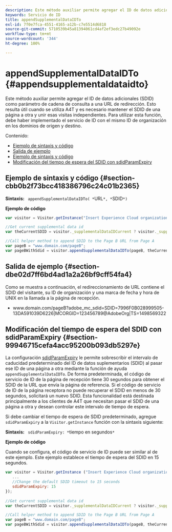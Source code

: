 ```yaml
---
description: Este método auxiliar permite agregar el ID de datos adicionales (SDID) como parámetro de cadena de consulta a una URL de redirección. Esto resulta útil cuando se utiliza A4T y es necesario mantener el SDID de una página a otra y unir esas visitas independientes. Para utilizar esta función, debe haber implementado el servicio de ID con el mismo ID de organización en los dominios de origen y destino.
keywords: Servicio de ID
title: appendSupplementalDataIDTo
exl-id: 7f0e7fca-4551-4165-a12b-c7e5514d6818
source-git-commit: 5710539b45a81394061cd4af2ef3edc27b49092e
workflow-type: tm+mt
source-wordcount: '344'
ht-degree: 100%

---
```


# appendSupplementalDataIDTo {#appendsupplementaldataidto}

Este método auxiliar permite agregar el ID de datos adicionales (SDID) como parámetro de cadena de consulta a una URL de redirección. Esto resulta útil cuando se utiliza A4T y es necesario mantener el SDID de una página a otra y unir esas visitas independientes. Para utilizar esta función, debe haber implementado el servicio de ID con el mismo ID de organización en los dominios de origen y destino.

Contenido:

<ul class="simplelist"> 
 <li> <a href="../../library/get-set/appendsupplementaldataidto.md#section-cbb0b2f73bcc418386796c24c01b2365" format="dita" scope="local"> Ejemplo de sintaxis y código </a> </li> 
 <li> <a href="../../library/get-set/appendsupplementaldataidto.md#section-dbe02d7ff6bd4ad1a2a26bf9cff54fa4" format="dita" scope="local"> Salida de ejemplo </a> </li> 
 <li> <a href="../../library/get-set/appendsupplementaldataidto.md#section-cbb0b2f73bcc418386796c24c01b2365" format="dita" scope="local"> Ejemplo de sintaxis y código </a> </li> 
 <li> <a href="../../library/get-set/appendsupplementaldataidto.md#section-99946715cefa4acc95200b093db5297e" format="dita" scope="local"> Modificación del tiempo de espera del SDID con sdidParamExpiry </a> </li> 
</ul>

## Ejemplo de sintaxis y código {#section-cbb0b2f73bcc418386796c24c01b2365}

**Sintaxis:** ` appendSupplementalDataIDTo( *`URL`*, *`SDID`*)`

**Ejemplo de código**

```js
var visitor = Visitor.getInstance("Insert Experience Cloud organization ID here"); 

//Get current supplemental data id
var theCurrentSDID = visitor._supplementalDataIDCurrent ? visitor._supplementalDataIDCurrent : "";

//Call helper method to append SDID to the Page B URL from Page A 
var pageB = "www.domain.com/pageB"; 
var pageBWithSdid = visitor.appendSupplementalDataIDTo(pageB, theCurrentSDID));
```

## Salida de ejemplo {#section-dbe02d7ff6bd4ad1a2a26bf9cff54fa4}

Como se muestra a continuación, el redireccionamiento de URL contiene el SDID del visitante, su ID de organización y una marca de fecha y hora de UNIX en la llamada a la página de recepción.

<ul class="simplelist"> 
 <li> <span class="codeph"> www.domain.com/pageB?adobe_mc_sdid=SDID=7996F0B028999505-13DA591039D6226|MCORGID=123456789@AdobeOrg|TS=1498569322 </span> </li> 
</ul>

## Modificación del tiempo de espera del SDID con sdidParamExpiry {#section-99946715cefa4acc95200b093db5297e}

La configuración [sdidParamExpiry](../../library/function-vars/sdidparamexpiry.md#reference-cef3fd03c43b4772b2422e220b40a458) le permite sobrescribir el intervalo de caducidad predeterminado del ID de datos suplementarios (SDID) al pasar ese ID de una página a otra mediante la función de ayuda `appendSupplementalDataIDTo`. De forma predeterminada, el código de servicio de ID de la página de recepción tiene 30 segundos para obtener el SDID de la URL que envía la página de referencia. Si el código de servicio de ID de la página receptora no puede recuperar el SDID en menos de 30 segundos, solicitará un nuevo SDID. Esta funcionalidad está destinada principalmente a los clientes de A4T que necesitan pasar el SDID de una página a otra y desean controlar este intervalo de tiempo de espera.

Si debe cambiar el tiempo de espera de SDID predeterminado, agregue `sdidParamExpiry` a la `Visitor.getInstance` función con la sintaxis siguiente:

**Sintaxis:** ` sdidParamExpiry: *`tiempo en segundos`*`

**Ejemplo de código**

Cuando se configura, el código de servicio de ID puede ser similar al de este ejemplo. Este ejemplo establece el tiempo de espera del SDID en 15 segundos.

```js
var visitor = Visitor.getInstance ("Insert Experience Cloud organization ID here",{ 
   ... 
   //Change the default SDID timeout to 15 seconds 
   sdidParamExpiry: 15 
}); 
 
//Get current supplemental data id
var theCurrentSDID = visitor._supplementalDataIDCurrent ? visitor._supplementalDataIDCurrent : "";

//Call helper method to append SDID to the Page B URL from Page A 
var pageB = "www.domain.com/pageB"; 
var pageBWithSdid = visitor.appendSupplementalDataIDTo(pageB, theCurrentSDID)); 
```
